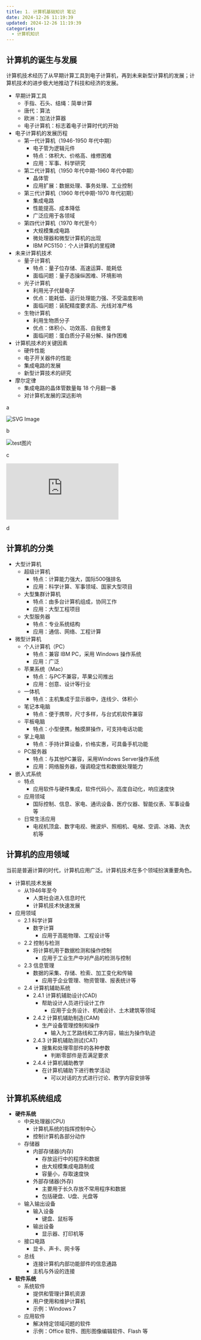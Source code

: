 ```yaml
---
title: 1. 计算机基础知识 笔记
date: 2024-12-26 11:19:39
updated: 2024-12-26 11:19:39
categories:
  - 计算机知识
---
```


## 计算机的诞生与发展

计算机技术经历了从早期计算工具到电子计算机，再到未来新型计算机的发展；计算机技术的进步极大地推动了科技和经济的发展。

- 早期计算工具
    - 手指、石头、结绳：简单计算
    - 唐代：算法
    - 欧洲：加法计算器
    - 电子计算机：标志着电子计算时代的开始
- 电子计算机的发展历程
    - 第一代计算机（1946-1950 年代中期）
        - 电子管为逻辑元件
        - 特点：体积大、价格高、维修困难
        - 应用：军事、科学研究
    - 第二代计算机（1950 年代中期-1960 年代中期）
        - 晶体管
        - 应用扩展：数据处理、事务处理、工业控制
    - 第三代计算机（1960 年代中期-1970 年代初期）
        - 集成电路
        - 性能提高、成本降低
        - 广泛应用于各领域
    - 第四代计算机（1970 年代至今）
        - 大规模集成电路
        - 微处理器和微型计算机的出现
        - IBM PC5150：个人计算机的里程碑
- 未来计算机技术
    - 量子计算机
        - 特点：量子位存储、高速运算、能耗低
        - 面临问题：量子态操纵困难、环境影响
    - 光子计算机
        - 利用光子代替电子
        - 优点：能耗低、运行处理能力强、不受温度影响
        - 面临问题：装配精度要求高、光线对准严格
    - 生物计算机
        - 利用生物质分子
        - 优点：体积小、功效高、自我修复
        - 面临问题：蛋白质分子易分解、操作困难
- 计算机技术的关键因素
    - 硬件性能
    - 电子开关器件的性能
    - 集成电路的发展
    - 新型计算技术的研究
- 摩尔定律
    - 集成电路的晶体管数量每 18 个月翻一番
    - 对计算机发展的深远影响

a

<img src="https://jiejian.sourceforge.io/NetDisk/img/uu.svg" alt="SVG Image" style="max-width: 100%; height: auto;">

b

![test图片](https://jiejian.sourceforge.io/NetDisk/img/uu.svg)

c

<embed id="embed" src="https://jiejian.sourceforge.io/NetDisk/img/uu.svg" type="image/svg+xml">

d

<object type="image/svg+xml" data="https://jiejian.sourceforge.io/NetDisk/img/uu.svg"></object>

## 计算机的分类

- 大型计算机
    - 超级计算机
        - 特点：计算能力强大，国际500强排名
        - 应用：科学计算、军事领域、国家大型项目
    - 大型集群计算机
        - 特点：由多台计算机组成，协同工作
        - 应用：大型工程项目
    - 大型服务器
        - 特点：专业系统结构
        - 应用：通信、网络、工程计算
- 微型计算机
    - 个人计算机（PC）
        - 特点：兼容 IBM PC，采用 Windows 操作系统
        - 应用：广泛
    - 苹果系统（Mac）
        - 特点：与PC不兼容，苹果公司推出
        - 应用：创意、设计等行业
    - 一体机
        - 特点：主机集成于显示器中，连线少、体积小
    - 笔记本电脑
        - 特点：便于携带，尺寸多样，与台式机软件兼容
    - 平板电脑
        - 特点：小型便携，触摸屏操作，可支持电话功能
    - 掌上电脑
        - 特点：手持计算设备，价格实惠，可具备手机功能
    - PC服务器
        - 特点：与其他PC兼容，采用Windows Server操作系统
        - 应用：网络服务器，强调稳定性和数据处理能力
- 嵌入式系统
    - 特点
        - 应用软件与硬件集成，软件代码小，高度自动化，响应速度快
    - 应用领域
        - 国际控制、信息、家电、通讯设备、医疗仪器、智能仪表、军事设备等
    - 日常生活应用
        - 电视机顶盒、数字电视、微波炉、照相机、电梯、空调、冰箱、洗衣机等

## 计算机的应用领域

当前是普遍计算的时代，计算机应用广泛。计算机技术在多个领域扮演重要角色。

- 计算机技术发展
    - 从1946年至今
        - 人类社会进入信息时代
        - 计算机技术快速发展
- 应用领域
    - 2.1 科学计算
        - 数字计算
            - 应用于高能物理、工程设计等
    - 2.2 控制与检测
        - 将计算机用于数据检测和操作控制
            - 应用于工业生产中对产品的检测与控制
    - 2.3 信息管理
        - 数据的采集、存储、检索、加工变化和传输
            - 应用于企业管理、物资管理、报表统计等
    - 2.4 计算机辅助系统
        - 2.4.1 计算机辅助设计(CAD)
            - 帮助设计人员进行设计工作
                - 应用于业务设计、机械设计、土木建筑等领域
        - 2.4.2 计算机辅助制造(CAM)
            - 生产设备管理控制和操作
                - 输入为工艺路线和工序内容，输出为操作轨迹
        - 2.4.3 计算机辅助测试(CAT)
            - 搜集和处理零部件的各种参数
                - 判断零部件是否满足要求
        - 2.4.4 计算机辅助教学
            - 在计算机辅助下进行教学活动
                - 可以对话的方式进行讨论、教学内容安排等

## 计算机系统组成

- **硬件系统**
    - 中央处理器(CPU)
        - 计算机系统的指挥控制中心
        - 控制计算机各部分动作
    - 存储器
        - 内部存储器(内存)
            - 存放运行中的程序和数据
            - 由大规模集成电路制成
            - 容量小，存取速度快
        - 外部存储器(外存)
            - 主要用于长久存放不常用程序和数据
            - 包括硬盘、U盘、光盘等
    - 输入输出设备
        - 输入设备
            - 键盘、鼠标等
        - 输出设备
            - 显示器、打印机等
    - 接口电路
        - 显卡、声卡、网卡等
    - 总线
        - 连接计算机内部功能部件的信息通路
        - 主机与外设的连接
- **软件系统**
    - 系统软件
        - 提供和管理计算机资源
        - 用户使用和维护计算机
        - 示例：Windows 7
    - 应用软件
        - 解决特定领域问题的软件
        - 示例：Office 软件、图形图像编辑软件、Flash 等
